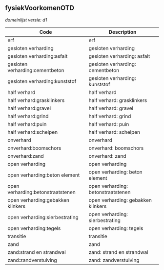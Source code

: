 ## fysiekVoorkomenOTD

*domeinlijst versie: d1* 

 |Code |Description	|
|	---	|	---	|
| erf | erf |
| gesloten verharding | gesloten verharding |
| gesloten verharding:asfalt | gesloten verharding: asfalt |
| gesloten verharding:cementbeton | gesloten verharding: cementbeton |
| gesloten verharding:kunststof | gesloten verharding: kunststof |
| half verhard | half verhard |
| half verhard:grasklinkers | half verhard: grasklinkers |
| half verhard:gravel | half verhard: gravel |
| half verhard:grind | half verhard: grind |
| half verhard:puin | half verhard: puin |
| half verhard:schelpen | half verhard: schelpen |
| onverhard | onverhard |
| onverhard:boomschors | onverhard: boomschors |
| onverhard:zand | onverhard: zand |
| open verharding | open verharding |
| open verharding:beton element | open verharding: beton element |
| open verharding:betonstraatstenen | open verharding: betonstraatstenen |
| open verharding:gebakken klinkers | open verharding: gebakken klinkers |
| open verharding:sierbestrating | open verharding: sierbestrating |
| open verharding:tegels | open verharding: tegels |
| transitie | transitie |
| zand | zand |
| zand:strand en strandwal | zand: strand en strandwal |
| zand:zandverstuiving | zand: zandverstuiving |
